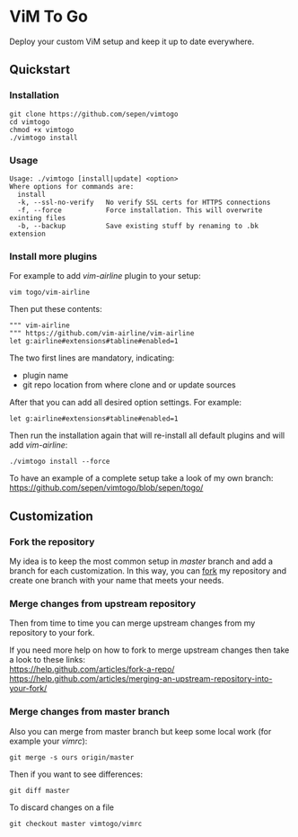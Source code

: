 # ViM To Go

Deploy your custom ViM setup and keep it up to date everywhere.


## Quickstart

### Installation
```
git clone https://github.com/sepen/vimtogo
cd vimtogo
chmod +x vimtogo
./vimtogo install
```

### Usage
```
Usage: ./vimtogo [install|update] <option>
Where options for commands are:
  install
  -k, --ssl-no-verify   No verify SSL certs for HTTPS connections
  -f, --force           Force installation. This will overwrite exinting files
  -b, --backup          Save existing stuff by renaming to .bk extension
```

### Install more plugins

For example to add _vim-airline_ plugin to your setup:
```
vim togo/vim-airline
```
Then put these contents:
```
""" vim-airline
""" https://github.com/vim-airline/vim-airline
let g:airline#extensions#tabline#enabled=1
```
The two first lines are mandatory, indicating:
* plugin name
* git repo location from where clone and or update sources

After that you can add all desired option settings. For example:
```
let g:airline#extensions#tabline#enabled=1
```

Then run the installation again that will re-install all default plugins and will add _vim-airline_:
```
./vimtogo install --force
```

To have an example of a complete setup take a look of my own branch:  
<https://github.com/sepen/vimtogo/blob/sepen/togo/>


## Customization

### Fork the repository

My idea is to keep the most common setup in _master_ branch and add a branch for each customization.
In this way, you can [fork](https://help.github.com/articles/fork-a-repo/) my repository and create
one branch with your name that meets your needs.  

### Merge changes from upstream repository

Then from time to time you can merge upstream changes from my repository to your fork.  

If you need more help on how to fork to merge upstream changes then take a look to these links:  
<https://help.github.com/articles/fork-a-repo/>  
<https://help.github.com/articles/merging-an-upstream-repository-into-your-fork/>

### Merge changes from master branch

Also you can merge from master branch but keep some local work (for example your _vimrc_):
```
git merge -s ours origin/master
```

Then if you want to see differences:
```
git diff master
```

To discard changes on a file
```
git checkout master vimtogo/vimrc
```
